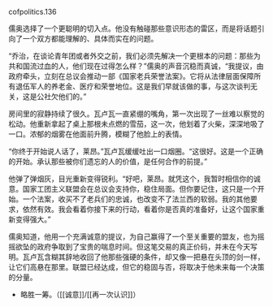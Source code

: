 cofpolitics.136

儒奥选择了一个更聪明的切入点。他没有触碰那些意识形态的雷区，而是将话题引向了一个双方都能理解的、具体而实在的问题。

“乔治，在谈论青年团或者外交之前，我们必须先解决一个更根本的问题：那些为共和国流过血的人，他们现在过得怎么样？”儒奥的声音沉稳而真诚，“我提议，由政府牵头，立刻在总议会推动一部《国家老兵荣誉法案》。它将从法律层面保障所有退伍军人的养老金、医疗和荣誉地位。这是我们早就该做的事，与这次谈判无关，这是公社欠他们的。”

房间里的寂静持续了很久。瓦卢瓦一直紧绷的嘴角，第一次出现了一丝难以察觉的松动。他重新拿起了桌上那根未点燃的雪茄，这一次，他划着了火柴，深深地吸了一口。浓郁的烟雾在他面前升腾，模糊了他脸上的表情。

“你终于开始说人话了，莱昂。”瓦卢瓦缓缓吐出一口烟圈。“这很好。这是一个正确的开始。承认那些被你们遗忘的人的价值，是任何合作的前提。”

他弹了弹烟灰，目光重新变得锐利。“好吧，莱昂。就凭这个，我暂时相信你的诚意。国家工团主义联盟会在总议会支持你，稳住局面。但你要记住，这只是一个开始。一个法案，收买不了老兵们的忠诚，也改变不了法兰西的软弱。我的其他要求，依然有效。我会看着你接下来的行动，看着你是否真的准备好，让这个国家重新变得强大。”

儒奥知道，他用一个充满诚意的提议，为自己赢得了一个至关重要的盟友，也为摇摇欲坠的政府争取到了宝贵的喘息时间。但这笔交易的真正价码，并未在今天写明。瓦卢瓦含糊其辞地收回了他那些强硬的条件，却又像一把悬在头顶的剑一样，让它们高悬在那里。联盟已经达成，但它的稳固与否，将取决于他未来每一个决策的分量。

* 略胜一筹。（[[诚意]]/[[再一次认识]]）